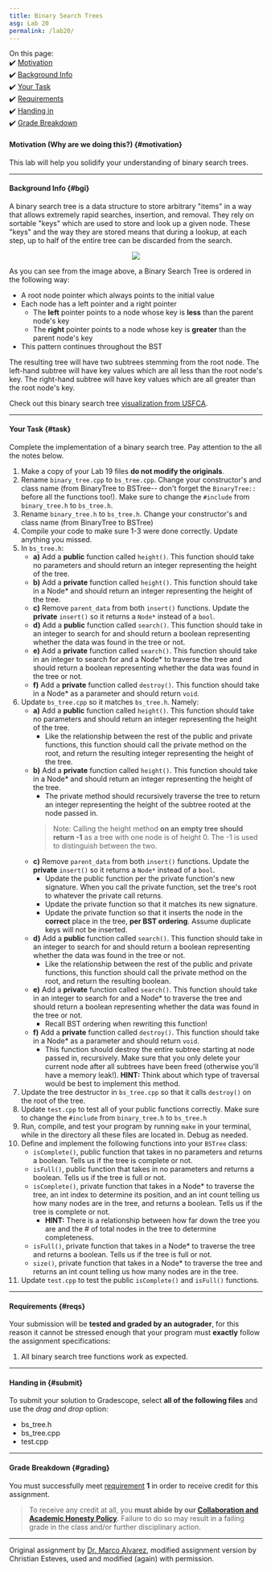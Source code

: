 ```yaml
---
title: Binary Search Trees
asg: Lab 20
permalink: /lab20/
---
```


On this page:  
✔️ [Motivation](#motivation)  
✔️ [Background Info](#bgi)  
✔️ [Your Task](#task)  
✔️ [Requirements](#reqs)  
✔️ [Handing in](#submit)  
✔️ [Grade Breakdown](#grading)

#### Motivation (Why are we doing this?) {#motivation}
This lab will help you solidify your understanding of binary search trees.

---

#### Background Info {#bgi}

A binary search tree is a data structure to store arbitrary "items" in a way that allows extremely rapid searches, insertion, and removal. 
They rely on sortable "keys" which are used to store and look up a given node.
These "keys" and the way they are stored means that during a lookup, at each step, up to half of the entire tree can be discarded from the search. 


<p align="center">
  <img src="/sm21/labs/lab20/bst.gif">
</p>


As you can see from the image above, a Binary Search Tree is ordered in the following way:

* A root node pointer which always points to the initial value
* Each node has a left pointer and a right pointer
  + The **left** pointer points to a node whose key is **less** than the parent node's key
  + The **right** pointer points to a node whose key is **greater** than the parent node's key 
* This pattern continues throughout the BST

The resulting tree will have two subtrees stemming from the root node. The left-hand subtree will have key values which are all less than the root node's key. The right-hand subtree will have key values which are all greater than the root node's key.

Check out this binary search tree [visualization from USFCA](https://www.cs.usfca.edu/~galles/visualization/BST.html).

---

#### Your Task {#task}

Complete the implementation of a binary search tree. Pay attention to the all the notes below.

1. Make a copy of your Lab 19 files **do not modify the originals**.
2. Rename `binary_tree.cpp` to `bs_tree.cpp`. Change your constructor's and class name (from BinaryTree to BSTree-- don't forget the `BinaryTree::` before all the functions too!). Make sure to change the `#include` from `binary_tree.h` to `bs_tree.h`.
3. Rename `binary_tree.h` to `bs_tree.h`. Change your constructor's and class name (from BinaryTree to BSTree)
4. Compile your code to make sure 1-3 were done correctly. Update anything you missed.
5. In `bs_tree.h`:
    - **a)** Add a **public** function called `height()`. This function should take no parameters and should return an integer representing the height of the tree. 
    - **b)** Add a **private** function called `height()`. This function should take in a Node* and should return an integer representing the height of the tree.
    - **c)** Remove `parent_data` from both `insert()` functions. Update the **private** `insert()` so it returns a `Node*` instead of a `bool`.
    - **d)** Add a **public** function called `search()`. This function should take in an integer to search for and should return a boolean representing whether the data was found in the tree or not.
    - **e)** Add a **private** function called `search()`. This function should take in an integer to search for and a Node* to traverse the tree and should return a boolean representing whether the data was found in the tree or not.
    - **f)** Add a **private** function called `destroy()`. This function should take in a Node* as a parameter and should return `void`.
6. Update `bs_tree.cpp` so it matches `bs_tree.h`. Namely:
    - **a)** Add a **public** function called `height()`. This function should take no parameters and should return an integer representing the height of the tree. 
        - Like the relationship between the rest of the public and private functions, this function should call the private method on the root, and return the resulting integer representing the height of the tree. 
    - **b)** Add a **private** function called `height()`. This function should take in a Node* and should return an integer representing the height of the tree.
        - The private method should recursively traverse the tree to return an integer representing the height of the subtree rooted at the node passed in.
        > Note: Calling the height method **on an empty tree should return -1** as a tree with one node is of height 0. The -1 is used to distinguish between the two.
    - **c)** Remove `parent_data` from both `insert()` functions. Update the **private** `insert()` so it returns a `Node*` instead of a `bool`.
        - Update the public function per the private function's new signature. When you call the private function, set the tree's root to whatever the private call returns.
        - Update the private function so that it matches its new signature. 
        - Update the private function so that it inserts the node in the **correct** place in the tree, **per BST ordering**. Assume duplicate keys will not be inserted.
    - **d)** Add a **public** function called `search()`. This function should take in an integer to search for and should return a boolean representing whether the data was found in the tree or not.
        - Like the relationship between the rest of the public and private functions, this function should call the private method on the root, and return the resulting boolean.
    - **e)** Add a **private** function called `search()`. This function should take in an integer to search for and a Node* to traverse the tree and should return a boolean representing whether the data was found in the tree or not.
        - Recall BST ordering when rewriting this function!
    - **f)** Add a **private** function called `destroy()`. This function should take in a Node* as a parameter and should return `void`.
        - This function should destroy the entire subtree starting at node passed in, recursively. Make sure that you only delete your current node after all subtrees have been freed (otherwise you'll have a memory leak!). **HINT:** Think about which type of traversal would be best to implement this method.
7. Update the tree destructor in `bs_tree.cpp` so that it calls `destroy()` on the root of the tree.
8. Update `test.cpp` to test all of your public functions correctly. Make sure to change the `#include` from `binary_tree.h` to `bs_tree.h`
9. Run, compile, and test your program by running `make` in your terminal, while in the directory all these files are located in. Debug as needed.
10. Define and implement the following functions into your `BSTree` class:
    - `isComplete()`, public function that takes in no parameters and returns a boolean. Tells us if the tree is complete or not.
    - `isFull()`, public function that takes in no parameters and returns a boolean. Tells us if the tree is full or not. 
    - `isComplete()`, private function that takes in a Node* to traverse the tree, an int index to determine its position, and an int count telling us how many nodes are in the tree, and returns a boolean. Tells us if the tree is complete or not.
        - **HINT:** There is a relationship between how far down the tree you are and the # of total nodes in the tree to determine completeness.
    - `isFull()`, private function that takes in a Node* to traverse the tree and returns a boolean. Tells us if the tree is full or not. 
    - `size()`, private function that takes in a Node* to traverse the tree and returns an int count telling us how many nodes are in the tree.
11. Update `test.cpp` to test the public `isComplete()` and `isFull()` functions.

---

#### Requirements {#reqs}

Your submission will be **tested and graded by an autograder**, for this reason it cannot be stressed enough that your program must **exactly** follow the assignment specifications:    

1. All binary search tree functions work as expected.

---

#### Handing in {#submit}
To submit your solution to Gradescope, select **all of the following files** and use the *drag and drop* option:
- bs_tree.h
- bs_tree.cpp
- test.cpp

---

#### Grade Breakdown {#grading}
You must successfully meet [requirement](#reqs) **1** in order to receive credit for this assignment.

> To receive any credit at all, you **must abide by our [Collaboration and Academic Honesty Policy](/sm21/policies/#integrity)**. Failure to do so may result in a failing grade in the class and/or further disciplinary action.

---

Original assignment by [Dr. Marco Alvarez](https://homepage.cs.uri.edu/~malvarez/), modified assignment version by Christian Esteves, used and modified (again) with permission.
